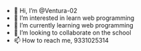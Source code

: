 - 👋 Hi, I’m @Ventura-02
- 👀 I’m interested in learn web programming
- 🌱 I’m currently learning web programming
- 💞️ I’m looking to collaborate on the school
- 📫 How to reach me, 9331025314

<!---
Ventura-02/Ventura-02 is a ✨ special ✨ repository because its `README.md` (this file) appears on your GitHub profile.
You can click the Preview link to take a look at your changes.
--->
